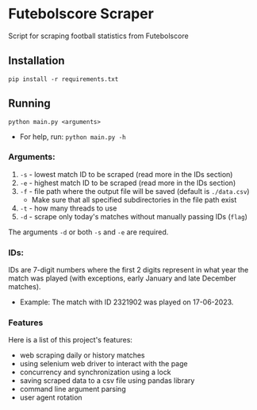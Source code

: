 # Futebolscore Scraper

Script for scraping football statistics from Futebolscore

## Installation

`pip install -r requirements.txt`

## Running

`python main.py <arguments>`

- For help, run: `python main.py -h`

### Arguments:

1. `-s` - lowest match ID to be scraped (read more in the IDs section)
2. `-e` - highest match ID to be scraped (read more in the IDs section)
3. `-f` - file path where the output file will be saved (default is `./data.csv`)
   - Make sure that all specified subdirectories in the file path exist
4. `-t` - how many threads to use
5. `-d` - scrape only today's matches without manually passing IDs (`flag`)

The arguments `-d` or both `-s` and `-e` are required.

### IDs:

IDs are 7-digit numbers where the first 2 digits represent in what year the match was played (with exceptions, early January and late December matches).

- Example: The match with ID 2321902 was played on 17-06-2023.

### Features

Here is a list of this project's features:

- web scraping daily or history matches
- using selenium web driver to interact with the page
- concurrency and synchronization using a lock
- saving scraped data to a csv file using pandas library
- command line argument parsing
- user agent rotation
